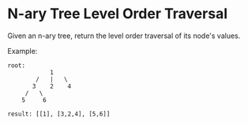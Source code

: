 # N-ary Tree Level Order Traversal  
Given an n-ary tree, return the level order traversal of its node's values.  

Example:
```
root:
            1
        /   |   \
       3    2    4
     /   \
    5     6

result: [[1], [3,2,4], [5,6]]
```
